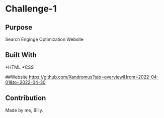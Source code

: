 # Challenge-1

## Purpose
Search Enginge Optimization Website

## Built With
*HTML
*CSS

##Website
https://github.com/Xandromus?tab=overview&from=2022-04-01&to=2022-04-30

## Contribution
Made by me, Billy.

